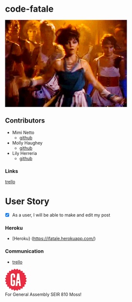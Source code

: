 # code-fatale
![yayayayaya](/public/img/strong.gif) <br>

## Contributors
* Mimi Netto
  * [github](https://github.com/mimnetto)
* Molly Haughey
  * [github](https://github.com/molly-haughey)
* Lily Herreria
  * [github](https://github.com/UnAngelLily)
  
### Links 
[trello](https://trello.com/b/J8GjWSDb/code-fatale)

# User Story
- [x] As a user, I will be able to make and edit my post

### Heroku

* [Heroku} (https://ifatale.herokuapp.com/)

### Communication

* [trello](https://trello.com/b/J8GjWSDb/code-fatale)

![ga](/public/img/gaLogo.png) <br>
For General Assembly SEIR 810 Moss!
